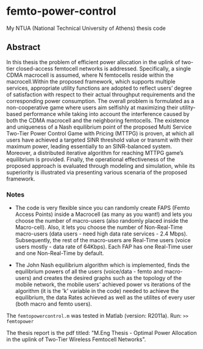 # femto-power-control

My NTUA (National Technical University of Athens) thesis code

## Abstract

In this thesis the problem of efficient power allocation in the uplink of two-tier closed-access femtocell networks is addressed. Specifically, a single CDMA macrocell is assumed, where Ν femtocells reside within the macrocell.Within the proposed framework, which supports multiple services, appropriate utility functions are adopted to reflect users’ degree of satisfaction with respect to their actual throughput requirements and the corresponding power consumption. The overall problem is formulated as a non-cooperative game where users aim selfishly at maximizing their utility-based performance while taking into account the interference caused by both the CDMA macrocell and the neighboring femtocells.
The existence and uniqueness of a Nash equilibrium point of the proposed Multi Service Two-Tier Power Control Game with Pricing (MTTPG) is proven, at which all users have achieved a targeted SINR threshold value or transmit with their maximum power, leading essentially to an SINR-balanced system. Moreover, a distributed iterative algorithm for reaching MTTPG game’s equilibrium is provided. Finally, the operational effectiveness of the proposed approach is evaluated through modeling and simulation, while its superiority is illustrated via presenting various scenaria of the proposed framework.

### Notes
- The code is very flexible since you can randomly create FAPS (Femto Access Points) inside a Macrocell (as 
many as you want!) and lets you choose the number of macro-users (also randomly placed inside the Macro-cell). 
Also, it lets you choose the number of Non-Real-Time macro-users (data users - need high data rate services - 2.4 Mbps).
Subsequently, the rest of the macro-users are Real-Time users (voice users mostly - data rate of 64Kbps).
Each FAP has one Real-Time user and one Non-Real-Time by default.

- The John Nash equilibrium algorithm which is implemented, finds the equilibrium powers of all the users
(voice/data - femto and macro-users) and creates the desired graphs such as the topology of the mobile network, 
the mobile users' achieved power vs iterations of the algorithm (it is the 'k' variable in the code) needed to achieve the equilibrium, the data Rates achieved as well as the utilites of every user (both macro and femto users).

The `femtopowercontrol.m` was tested in Matlab (version: R2011a). Run: `>> femtopower`

The thesis report is the pdf titled: "M.Eng Thesis - Optimal Power Allocation in the uplink of Two-Tier Wireless Femtocell Networks".
